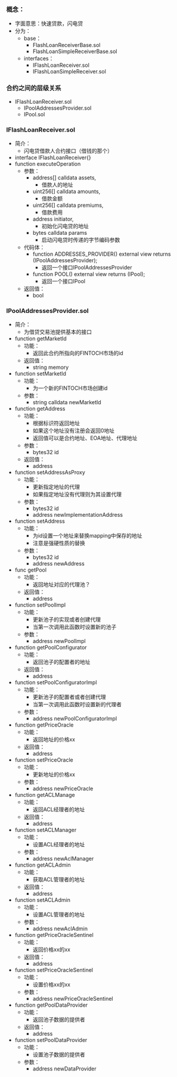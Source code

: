 ### 概念：
* 字面意思：快速贷款，闪电贷
* 分为：
	* base：
		* FlashLoanReceiverBase.sol
		* FlashLoanSimpleReceiverBase.sol
	* interfaces：
		* IFlashLoanReceiver.sol
		* IFlashLoanSimpleReceiver.sol
		
### 合约之间的层级关系
* IFlashLoanReceiver.sol 
	* IPoolAddressesProvider.sol
	* IPool.sol

### IFlashLoanReceiver.sol 
* 简介：
	* 闪电贷借款人合约接口（借钱的那个）
* interface IFlashLoanReceiver{}
* function executeOperation
	* 参数：
	    * address[] calldata assets,
		    * 借款人的地址
    	* uint256[] calldata amounts,
	    	* 借款金额
    	* uint256[] calldata premiums,
	    	* 借款费用
    	* address initiator,
	    	* 初始化闪电贷的地址
    	* bytes calldata params
	    	* 启动闪电贷时传递的字节编码参数
	* 代码体：
		*  function ADDRESSES_PROVIDER() external view returns (IPoolAddressesProvider);
			*  返回一个接口IPoolAddressesProvider
		*  function POOL() external view returns (IPool);
			*  返回一个接口IPool
	* 返回值：
		*  bool

### IPoolAddressesProvider.sol
* 简介：
	* 为借贷交易池提供基本的接口
* function getMarketId
	* 功能：
		* 返回此合约所指向的FINTOCH市场的id
	* 返回值：
		* string memory
* function setMarketId
	* 功能：
		* 为一个新的FINTOCH市场创建id
	* 参数：
		* string calldata newMarketId
* function getAddress
	* 功能：
		* 根据标识符返回地址
		* 如果这个地址没有注册会返回0地址
		* 返回值可以是合约地址、EOA地址、代理地址
	* 参数：
		* bytes32 id
	* 返回值：
		* address
* function setAddressAsProxy
	* 功能：
		* 更新指定地址的代理
		* 如果指定地址没有代理则为其设置代理
	* 参数：
		* bytes32 id
		* address newImplementationAddress
* function setAddress
	* 功能：
		* 为id设置一个地址来替换mapping中保存的地址
		* 注意是强硬性质的替换
	* 参数：
		* bytes32 id
		* address newAddress
* func getPool
	* 功能：
		* 返回地址对应的代理池？
	* 返回值：
		* address
* function setPoolImpl  
	* 功能：
		* 更新池子的实现或者创建代理
		* 当第一次调用此函数时设置新的池子
	* 参数：
		* address newPoolImpl
* function getPoolConfigurator
	* 功能：
		* 返回池子的配置者的地址
	* 返回值：
		* address
* function setPoolConfiguratorImpl
	* 功能：
		* 更新池子的配置者或者创建代理
		* 当第一次调用此函数时设置新的代理者
	* 参数：
		* address newPoolConfiguratorImpl
* function getPriceOracle
	* 功能：
		* 返回地址的价格xx
	* 返回值：
		* address
* function setPriceOracle
	* 功能：
		* 更新地址的价格xx
	* 参数：
		* address newPriceOracle
* function getACLManage
	* 功能：
		* 返回ACL经理者的地址
	* 返回值：
		* address
* function setACLManager
	* 功能：
		* 设置ACL经理者的地址
	* 参数：
		* address newAclManager
* function getACLAdmin
	* 功能：
		* 获取ACL管理者的地址
	* 返回值：
		* address
* function setACLAdmin
	* 功能：
		* 设置ACL管理者的地址
	* 参数：
		* address newAclAdmin
* function getPriceOracleSentinel
	* 功能：
		* 返回价格xx的xx
	* 返回值：
		* address
* function setPriceOracleSentinel
	* 功能：
		* 设置价格xx的xx
	* 参数：
		* address newPriceOracleSentinel
* function getPoolDataProvider
	* 功能：
		* 返回池子数据的提供者
	* 返回值：
		* address
* function setPoolDataProvider
	* 功能：
		* 设置池子数据的提供者
	* 参数：
		* address newDataProvider
	